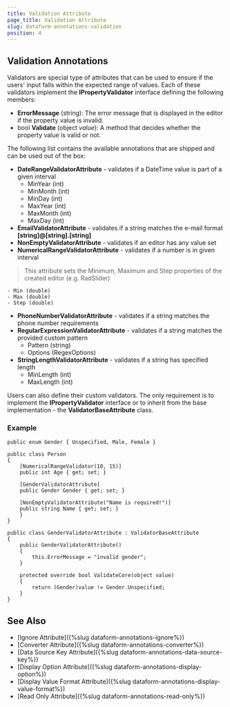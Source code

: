 ```yaml
---
title: Validation Attribute
page_title: Validation Attribute
slug: dataform-annotations-validation
position: 4
---
```


## Validation Annotations

Validators are special type of attributes that can be used to ensure if the users' input falls within the expected range of values. Each of these validators implement the **IPropertyValidator** interface defining the following members:

- **ErrorMessage** (string): The error message that is displayed in the editor if the property value is invalid.
- bool **Validate** (object *value*): A method that decides whether the property value is valid or not.

The following list contains the available annotations that are shipped and can be used out of the box:

- **DateRangeValidatorAttribute** - validates if a DateTime value is part of a given interval
	- MinYear (int)
	- MinMonth (int)
	- MinDay (int)
	- MaxYear (int)
	- MaxMonth (int)
	- MaxDay (int)
- **EmailValidatorAttribute** - validates if a string matches the e-mail format **[string]@[string].[string]**
- **NonEmptyValidatorAttribute** - validates if an editor has any value set
- **NumericalRangeValidatorAttribute** - validates if a number is in given interval

>This attribute sets the Minimum, Maximum and Step properties of the created editor (e.g. RadSlider)

	- Min (double)
	- Max (double)
	- Step (double)
- **PhoneNumberValidatorAttribute** - validates if a string matches the phone number requirements
- **RegularExpressionValidatorAttribute** - validates if a string matches the provided custom pattern
	- Pattern (string)
	- Options (RegexOptions)
- **StringLengthValidatorAttribute** - validates if a string has specified length
	- MinLength (int)
	- MaxLength (int)

Users can also define their custom validators. The only requirement is to implement the **IPropertyValidator** interface or to inherit from the base implementation - the **ValidatorBaseAttribute** class.

### Example

	public enum Gender { Unspecified, Male, Female }
	
	public class Person
	{
	    [NumericalRangeValidator(10, 15)]
	    public int Age { get; set; }
	
	    [GenderValidatorAttribute]
	    public Gender Gender { get; set; }
	
	    [NonEmptyValidatorAttribute("Name is required!")]
	    public string Name { get; set; }
	    }
	}
	
	public class GenderValidatorAttribute : ValidatorBaseAttribute
	{
	    public GenderValidatorAttribute()
	    {
	        this.ErrorMessage = "invalid gender";
	    }
	
	    protected override bool ValidateCore(object value)
	    {
	        return (Gender)value != Gender.Unspecified;
	    }
	}
	
## See Also
- [Ignore Attribute]({%slug dataform-annotations-ignore%})
- [Converter Attribute]({%slug dataform-annotations-converter%})
- [Data Source Key Attribute]({%slug dataform-annotations-data-source-key%})
- [Display Option Attribute]({%slug dataform-annotations-display-option%})
- [Display Value Format Attribute]({%slug dataform-annotations-display-value-format%})
- [Read Only Attribute]({%slug dataform-annotations-read-only%})